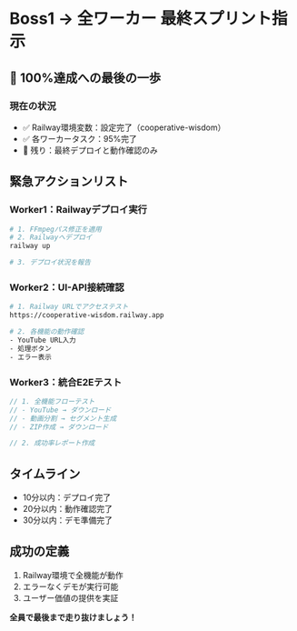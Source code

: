 # Boss1 → 全ワーカー 最終スプリント指示

## 🚀 100%達成への最後の一歩

### 現在の状況
- ✅ Railway環境変数：設定完了（cooperative-wisdom）
- ✅ 各ワーカータスク：95%完了
- 🔄 残り：最終デプロイと動作確認のみ

## 緊急アクションリスト

### Worker1：Railwayデプロイ実行
```bash
# 1. FFmpegパス修正を適用
# 2. Railwayへデプロイ
railway up

# 3. デプロイ状況を報告
```

### Worker2：UI-API接続確認
```bash
# 1. Railway URLでアクセステスト
https://cooperative-wisdom.railway.app

# 2. 各機能の動作確認
- YouTube URL入力
- 処理ボタン
- エラー表示
```

### Worker3：統合E2Eテスト
```javascript
// 1. 全機能フローテスト
// - YouTube → ダウンロード
// - 動画分割 → セグメント生成
// - ZIP作成 → ダウンロード

// 2. 成功率レポート作成
```

## タイムライン
- 10分以内：デプロイ完了
- 20分以内：動作確認完了
- 30分以内：デモ準備完了

## 成功の定義
1. Railway環境で全機能が動作
2. エラーなくデモが実行可能
3. ユーザー価値の提供を実証

**全員で最後まで走り抜けましょう！**
